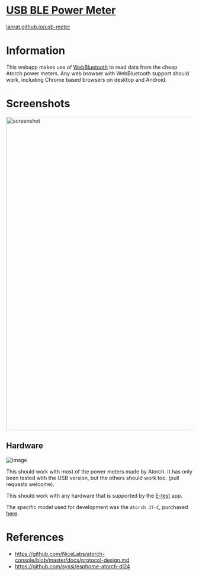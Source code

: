 # [USB BLE Power Meter](https://lanrat.github.io/usb-meter/)

[lanrat.github.io/usb-meter](https://lanrat.github.io/usb-meter/)

# Information

This webapp makes use of [WebBluetooth](https://web.dev/bluetooth/) to read data from the cheap Atorch power meters. Any web browser with WebBluetooth support should work, including Chrome based browsers on desktop and Android.

# Screenshots

<img width="846" alt="screenshot" src="https://user-images.githubusercontent.com/164192/192336525-22cdd0de-6e44-452f-af97-06c34b4559b4.png">

## Hardware

![image](https://user-images.githubusercontent.com/164192/192333803-254ac224-3aea-4b4d-8908-5ecca27195f1.png)

This should work with most of the power meters made by Atorch. It has only been tested with the USB version, but the others should work too. (pull requests welcome).

This should work with any hardware that is supported by the [E-test](https://play.google.com/store/apps/details?id=com.tang.etest.e_test) app.

The specific model used for development was the `Atorch J7-C`, purchased [here](https://www.aliexpress.com/item/3256802185219181.html).

# References

* https://github.com/NiceLabs/atorch-console/blob/master/docs/protocol-design.md
* https://github.com/syssi/esphome-atorch-dl24
